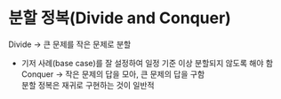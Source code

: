 # 분할 정복(Divide and Conquer)

Divide -> 큰 문제를 작은 문제로 분할

- 기저 사례(base case)를 잘 설정하여 일정 기준 이상 분할되지 않도록 해야 함
  Conquer -> 작은 문제의 답을 모아, 큰 문제의 답을 구함  
  분할 정복은 재귀로 구현하는 것이 일반적
